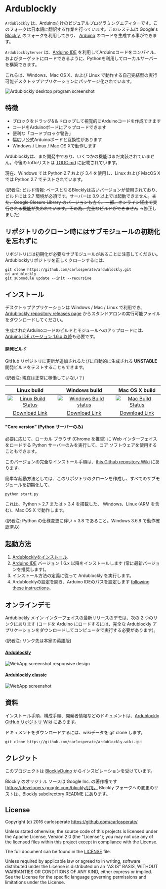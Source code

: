 # Ardublockly
`Ardublockly` は、Arduino向けのビジュアルプログラミングエディターです。このフォークは日本語に翻訳する作業を行っています。このシステムは Google's [Blockly][1], のフォークを利用しており、 [Arduino][15] のコードを生成する事ができます。

`ArdublocklyServer` は、[Arduino IDE][2] を利用してArduinoコードをコンパイル、およびターゲットにロードできるように、Pythonを利用してローカルサーバーを構築できます。

これらは、Windows、Mac OS X、および Linux で動作する自己完結型の実行可能デスクトップアプリケーションにパッケージ化されています。

![Ardublockly desktop program screenshot][desktop_screeshot]


## 特徴
* ブロックをドラッグ&＆ドロップして視覚的にArduinoコードを作成できます
* コードをArduinoボードにアップロードできます
* 便利な「コードブロック警告」
* 幅広い公式Arduinoボードと互換性があります
* Windows / Linux / Mac OS Xで動作します

Ardublocklyは、まだ開発中であり、いくつかの機能はまだ実装されていません。今後のToDoリストは [TODO.md][3] に記載されています。

現在、Windows では Python 2.7 および 3.4 を使用し、Linux および MacOS X では Python 2.7 でテストされています。

(訳者注: ビルド情報: ベースとなるBlocklyは古いバージョンが使用されており、ビルドには 2.7 環境が必須です。サーバーは 3.9 以上では起動できません。~~また、Google Closure Library のバージョンも古く、一部、オンライン経由で実行される機能が失われています。その為、完全なビルドができません~~ →修正しました)


## リポジトリのクローン時にはサブモジュールの初期化を忘れずに
リポジトリには初期化が必要なサブモジュールがあることに注意してください。Ardublocklyリポジトリを正しくクローンするには、

```
git clone https://github.com/carlosperate/ardublockly.git
cd ardublockly
git submodule update --init --recursive
```


## インストール
デスクトップアプリケーションは Windows / Mac / Linux で利用でき、[Ardublockly repository releases page][4] からスタンドアロンの実行可能ファイルをダウンロードしてください。

生成されたArduinoコードのビルドとモジュールへのアップロードには、[Arduino IDE バージョン 1.6.x 以降][2]も必要です。

#### 開発ビルド
GitHub リポジトリに更新が追加されるたびに自動的に生成される __UNSTABLE__ 開発ビルドをテストすることもできます。

(訳者注: 現在は正常に稼働していない？)

| Linux build         | Windows build       | Mac OS X build       |
|:-------------------:|:-------------------:|:--------------------:|
| [![Linux Build Status](https://circleci.com/gh/carlosperate/ardublockly/tree/master.svg?style=svg)](https://circleci.com/gh/carlosperate/ardublockly/tree/master) | [![Windows Build status](https://ci.appveyor.com/api/projects/status/t877g920hdiifc2i?svg=true)](https://ci.appveyor.com/project/carlosperate/ardublockly) | [![Mac Build Status](https://travis-ci.org/carlosperate/ardublockly.svg?branch=master)](https://travis-ci.org/carlosperate/ardublockly) |
| [Download Link][12] | [Download Link][13] | [Download Link][14]  |

#### "Core version" (Python サーバーのみ)
必要に応じて、ローカル ブラウザ (Chrome を推奨) に Web インターフェイスをロードする Python サーバーのみを実行して、コア ソフトウェアを使用することもできます。

このバージョンの完全なインストール手順は、[this Github repository Wiki][5] にあります。

簡単な起動方法としては、このリポジトリのクローンを作成し、すべてのサブモジュールを初期化して、

```
python start.py
```

これは、Python > 2.7 または > 3.4 を搭載した、 Windows、Linux (ARM を含む)、Mac OS X で動作します。

(訳者注: Python の仕様変更に伴い < 3.8 であること。Windows 3.6.8 で動作確認済み)


## 起動方法
1. [Ardublocklyをインストール][5].
2. [Arduino IDE][2] バージョン 1.6.x 以降をインストールします (常に最新バージョンを推奨します)。
3. インストール方法の定義に従って Ardublockly を実行します。
3. Ardublocklyの設定を開き、Arduino IDEのパスを設定します [following these instructions][6]。


## オンラインデモ
Ardublockly メイン インターフェイスの最新リリースのデモは、次の 2 つのリンクにあります (コードを Arduino にロードするには、完全な Ardublockly アプリケーションをダウンロードしてコンピュータで実行する必要があります)。

(訳者注: リンク先は本家の英語版)

#### [Ardublockly][10]
![WebApp screenshot responsive design][web_screenshot_responsive]

#### [Ardublockly classic][11]
![WebApp screenshot][web_screenshot_classic]


## 資料
インストール手順、構成手順、開発者情報などのドキュメントは、[Ardublockly GitHub リポジトリ Wiki][7] にあります。

ドキュメントをダウンロードするには、wikiデータを git clone します。

```
git clone https://github.com/carlosperate/ardublockly.wiki.git
```


## クレジット
このプロジェクトは [BlocklyDuino][16] からインスピレーションを受けています。

Blockly のオリジナル ソースは Google Inc. の著作権です [https://developers.google.com/blockly/][1]。 Blockly フォークへの変更のリストは、[Blockly subdirectory README][17] にあります。


## License
Copyright (c) 2016 carlosperate https://github.com/carlosperate/

Unless stated otherwise, the source code of this projects is
licensed under the Apache License, Version 2.0 (the "License");
you may not use any of the licensed files within this project
except in compliance with the License.

The full document can be found in the [LICENSE][9] file.

Unless required by applicable law or agreed to in writing, software
distributed under the License is distributed on an "AS IS" BASIS,
WITHOUT WARRANTIES OR CONDITIONS OF ANY KIND, either express or implied.
See the License for the specific language governing permissions and
limitations under the License.


[1]: https://developers.google.com/blockly/
[2]: http://www.arduino.cc/en/main/software/
[3]: TODO.md
[4]: https://github.com/carlosperate/ardublockly/releases/
[5]: https://github.com/carlosperate/ardublockly/wiki/Installing-Ardublockly
[6]: https://github.com/carlosperate/ardublockly/wiki/Configure-Ardublockly
[7]: https://github.com/carlosperate/ardublockly/wiki
[8]: https://github.com/carlosperate/ardublockly/compare/blockly-original...master
[9]: https://github.com/carlosperate/ardublockly/blob/master/LICENSE
[10]: http://ardublockly.embeddedlog.com/demo/index.html
[11]: http://ardublockly.embeddedlog.com/demo/classic/index.html
[12]: http://ardublockly-builds.s3-website-us-west-2.amazonaws.com/index.html?prefix=linux/
[13]: http://ardublockly-builds.s3-website-us-west-2.amazonaws.com/index.html?prefix=windows/
[14]: http://ardublockly-builds.s3-website-us-west-2.amazonaws.com/index.html?prefix=mac/
[15]: http://www.arduino.cc
[16]: https://github.com/BlocklyDuino/BlocklyDuino
[17]: blockly/README.md

[desktop_screeshot]: http://carlosperate.github.io/ardublockly/images/screenshot_desktop_1.png
[web_screenshot_responsive]: http://carlosperate.github.io/ardublockly/images/screenshot_material_all_small.jpg
[web_screenshot_classic]: http://carlosperate.github.io/ardublockly/images/screenshot_1.png
